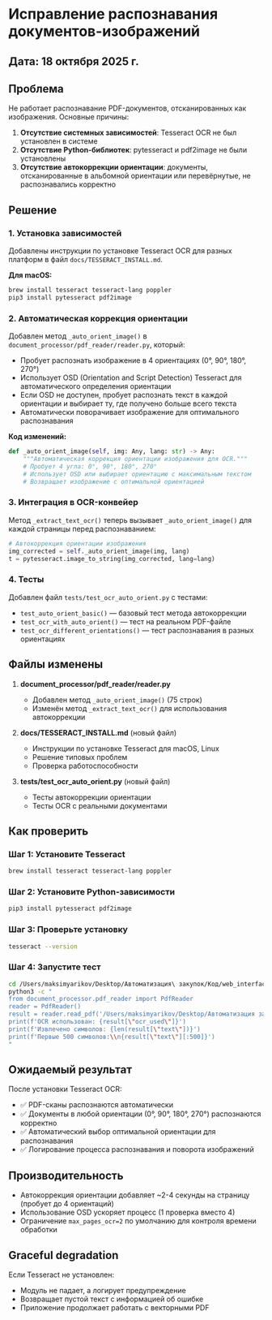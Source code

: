 # Исправление распознавания документов-изображений

## Дата: 18 октября 2025 г.

## Проблема

Не работает распознавание PDF-документов, отсканированных как изображения. Основные причины:

1. **Отсутствие системных зависимостей**: Tesseract OCR не был установлен в системе
2. **Отсутствие Python-библиотек**: pytesseract и pdf2image не были установлены
3. **Отсутствие автокоррекции ориентации**: документы, отсканированные в альбомной ориентации или перевёрнутые, не распознавались корректно

## Решение

### 1. Установка зависимостей

Добавлены инструкции по установке Tesseract OCR для разных платформ в файл `docs/TESSERACT_INSTALL.md`.

**Для macOS:**
```bash
brew install tesseract tesseract-lang poppler
pip3 install pytesseract pdf2image
```

### 2. Автоматическая коррекция ориентации

Добавлен метод `_auto_orient_image()` в `document_processor/pdf_reader/reader.py`, который:

- Пробует распознать изображение в 4 ориентациях (0°, 90°, 180°, 270°)
- Использует OSD (Orientation and Script Detection) Tesseract для автоматического определения ориентации
- Если OSD не доступен, пробует распознать текст в каждой ориентации и выбирает ту, где получено больше всего текста
- Автоматически поворачивает изображение для оптимального распознавания

**Код изменений:**

```python
def _auto_orient_image(self, img: Any, lang: str) -> Any:
    """Автоматическая коррекция ориентации изображения для OCR."""
    # Пробует 4 угла: 0°, 90°, 180°, 270°
    # Использует OSD или выбирает ориентацию с максимальным текстом
    # Возвращает изображение с оптимальной ориентацией
```

### 3. Интеграция в OCR-конвейер

Метод `_extract_text_ocr()` теперь вызывает `_auto_orient_image()` для каждой страницы перед распознаванием:

```python
# Автокоррекция ориентации изображения
img_corrected = self._auto_orient_image(img, lang)
t = pytesseract.image_to_string(img_corrected, lang=lang)
```

### 4. Тесты

Добавлен файл `tests/test_ocr_auto_orient.py` с тестами:
- `test_auto_orient_basic()` — базовый тест метода автокоррекции
- `test_ocr_with_auto_orient()` — тест на реальном PDF-файле
- `test_ocr_different_orientations()` — тест распознавания в разных ориентациях

## Файлы изменены

1. **document_processor/pdf_reader/reader.py**
   - Добавлен метод `_auto_orient_image()` (75 строк)
   - Изменён метод `_extract_text_ocr()` для использования автокоррекции

2. **docs/TESSERACT_INSTALL.md** (новый файл)
   - Инструкции по установке Tesseract для macOS, Linux
   - Решение типовых проблем
   - Проверка работоспособности

3. **tests/test_ocr_auto_orient.py** (новый файл)
   - Тесты автокоррекции ориентации
   - Тесты OCR с реальными документами

## Как проверить

### Шаг 1: Установите Tesseract

```bash
brew install tesseract tesseract-lang poppler
```

### Шаг 2: Установите Python-зависимости

```bash
pip3 install pytesseract pdf2image
```

### Шаг 3: Проверьте установку

```bash
tesseract --version
```

### Шаг 4: Запустите тест

```bash
cd /Users/maksimyarikov/Desktop/Автоматизация\ закупок/Код/web_interface
python3 -c "
from document_processor.pdf_reader import PdfReader
reader = PdfReader()
result = reader.read_pdf('/Users/maksimyarikov/Desktop/Автоматизация закупок/Исходные данные/Пример документов по закупке/PDF/ТЗ поставка сплит-систем.pdf', ocr='force', max_pages_ocr=2)
print(f'OCR использован: {result[\"ocr_used\"]}')
print(f'Извлечено символов: {len(result[\"text\"])}')
print(f'Первые 500 символов:\\n{result[\"text\"][:500]}')
"
```

## Ожидаемый результат

После установки Tesseract OCR:
- ✅ PDF-сканы распознаются автоматически
- ✅ Документы в любой ориентации (0°, 90°, 180°, 270°) распознаются корректно
- ✅ Автоматический выбор оптимальной ориентации для распознавания
- ✅ Логирование процесса распознавания и поворота изображений

## Производительность

- Автокоррекция ориентации добавляет ~2-4 секунды на страницу (пробует до 4 ориентаций)
- Использование OSD ускоряет процесс (1 проверка вместо 4)
- Ограничение `max_pages_ocr=2` по умолчанию для контроля времени обработки

## Graceful degradation

Если Tesseract не установлен:
- Модуль не падает, а логирует предупреждение
- Возвращает пустой текст с информацией об ошибке
- Приложение продолжает работать с векторными PDF
